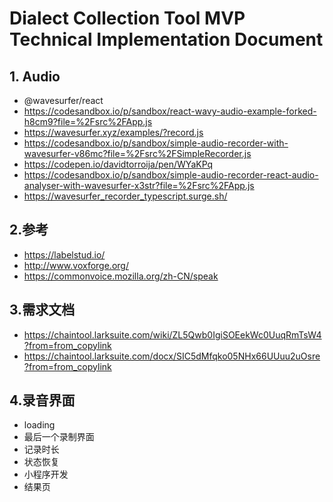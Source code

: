 # Dialect Collection Tool MVP Technical Implementation Document

## 1. Audio
- @wavesurfer/react
- https://codesandbox.io/p/sandbox/react-wavy-audio-example-forked-h8cm9?file=%2Fsrc%2FApp.js
- https://wavesurfer.xyz/examples/?record.js
- https://codesandbox.io/p/sandbox/simple-audio-recorder-with-wavesurfer-v86mc?file=%2Fsrc%2FSimpleRecorder.js
- https://codepen.io/davidtorroija/pen/WYaKPq
- https://codesandbox.io/p/sandbox/simple-audio-recorder-react-audio-analyser-with-wavesurfer-x3str?file=%2Fsrc%2FApp.js
- https://wavesurfer_recorder_typescript.surge.sh/

## 2.参考
- https://labelstud.io/
- http://www.voxforge.org/
- https://commonvoice.mozilla.org/zh-CN/speak

## 3.需求文档
- https://chaintool.larksuite.com/wiki/ZL5Qwb0IgiSOEekWc0UuqRmTsW4?from=from_copylink
- https://chaintool.larksuite.com/docx/SIC5dMfqko05NHx66UUuu2uOsre?from=from_copylink


## 4.录音界面
- loading
- 最后一个录制界面
- 记录时长
- 状态恢复
- 小程序开发
- 结果页